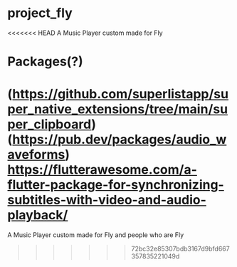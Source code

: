 # project_fly

<<<<<<< HEAD
A Music Player custom made for Fly

# Packages(?)

(https://github.com/superlistapp/super_native_extensions/tree/main/super_clipboard)
(https://pub.dev/packages/audio_waveforms)
https://flutterawesome.com/a-flutter-package-for-synchronizing-subtitles-with-video-and-audio-playback/
=======
A Music Player custom made for Fly and people who are Fly
>>>>>>> 72bc32e85307bdb3167d9bfd667357835221049d
